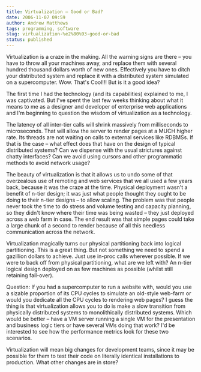 ```yaml
---
title: Virtualization – Good or Bad?
date: 2006-11-07 09:59
author: Andrew Matthews
tags: programming, software
slug: virtualization-%e2%80%93-good-or-bad
status: published
---
```


Virtualization is a craze in the making. All the warning signs are there – you have to throw all your machines away, and replace them with several hundred thousand dollars worth of new ones. Effectively you have to ditch your distributed system and replace it with a distributed system simulated on a supercomputer. Wow. That's Cool!!! But is it a good idea?

The first time I had the technology (and its capabilities) explained to me, I was captivated. But I've spent the last few weeks thinking about what it means to me as a designer and developer of enterprise web applications and I'm beginning to question the wisdom of virtualization as a technology.

The latency of all inter-tier calls will shrink massively from milliseconds to microseconds. That will allow the server to render pages at a MUCH higher rate. Its threads are not waiting on calls to external services like RDBMSs. If that is the case – what effect does that have on the design of typical distributed systems? Can we dispense with the usual strictures against chatty interfaces? Can we avoid using cursors and other programmatic methods to avoid network usage?

The beauty of virtualization is that it allows us to undo some of that overzealous use of remoting and web services that we all used a few years back, because it was the craze at the time. Physical deployment wasn't a benefit of n-tier design; it was just what people thought they ought to be doing to their n-tier designs – to allow scaling. The problem was that people never took the time to do stress and volume testing and capacity planning, so they didn't know where their time was being wasted – they just deployed across a web farm in case. The end result was that simple pages could take a large chunk of a second to render because of all this needless communication across the network.

Virtualization magically turns our physical partitioning back into logical partitioning. This is a great thing. But not something we need to spend a gazillion dollars to achieve. Just use in-proc calls wherever possible. If we were to back off from physical partitioning, what are we left with? An n-tier logical design deployed on as few machines as possible (whilst still retaining fail-over).

Question: If you had a supercomputer to run a website with, would you use a sizable proportion of its CPU cycles to simulate an old-style web-farm or would you dedicate all the CPU cycles to rendering web pages? I guess the thing is that virtualization allows you to do is make a slow transition from physically distributed systems to monolithically distributed systems. Which would be better – have a VM server running a single VM for the presentation and business logic tiers or have several VMs doing that work? I'd be interested to see how the performance metrics look for these two scenarios.

Virtualization will mean big changes for development teams, since it may be possible for them to test their code on literally identical installations to production. What other changes are in store?
